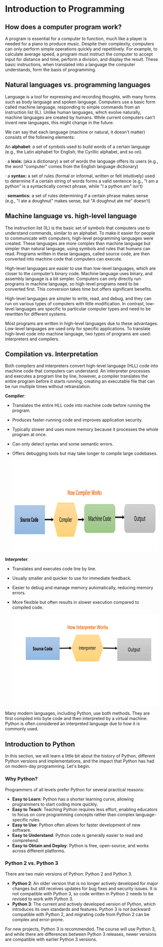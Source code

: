 # **Introduction to Programming**

 

## How does a computer program work?

A program is essential for a computer to function, much like a player is needed for a piano to produce music. Despite their complexity, computers can only perform simple operations quickly and repetitively. For example, to calculate average speed, a program must instruct the computer to accept input for distance and time, perform a division, and display the result. These basic instructions, when translated into a language the computer understands, form the basis of programming.

## Natural languages vs. programming languages

Language is a tool for expressing and recording thoughts, with many forms such as body language and spoken language. Computers use a basic form called machine language, responding to simple commands from an instruction list (IL). Unlike human languages, which evolve naturally, machine languages are created by humans. While current computers can't invent new languages, this might change in the future.

We can say that each language (machine or natural, it doesn't matter) consists of the following elements:

An **alphabet**: a set of symbols used to build words of a certain language (e.g., the Latin alphabet for English, the Cyrillic alphabet, and so on).

 

·    a **lexis:** (aka a dictionary) a set of words the language offers its users (e.g., the word "computer" comes from the English language dictionary)

 

·    a **syntax:** a set of rules (formal or informal, written or felt intuitively) used to determine if a certain string of words forms a valid sentence (e.g., "I am a python" is a syntactically correct phrase, while "I a python am" isn't)

 

·    **semantics:** a set of rules determining if a certain phrase makes sense (e.g., "I ate a doughnut" makes sense, but "A doughnut ate me" doesn't)

 

## Machine language vs. high-level language

The instruction list (IL) is the basic set of symbols that computers use to understand commands, similar to an alphabet. To make it easier for people to communicate with computers, high-level programming languages were created. These languages are more complex than machine language but simpler than natural language, using symbols and rules that humans can read. Programs written in these languages, called source code, are then converted into machine code that computers can execute.

High-level languages are easier to use than low-level languages, which are closer to the computer’s binary code. Machine language uses binary, and assembly language is a bit simpler. Computers can only directly run programs in machine language, so high-level programs need to be converted first. This conversion takes time but offers significant benefits.

High-level languages are simpler to write, read, and debug, and they can run on various types of computers with little modification. In contrast, low-level languages are specific to particular computer types and need to be rewritten for different systems.

Most programs are written in high-level languages due to these advantages. Low-level languages are used only for specific applications. To translate high-level code into machine language, two types of programs are used: interpreters and compilers.

## Compilation vs. Interpretation

Both compilers and interpreters convert high-level language (HLL) code into machine code that computers can understand. An interpreter processes and executes a program line by line, however, a compiler translates the entire program before it starts running, creating an executable file that can be run multiple times without retranslation.

**Compiler**:

* Translates the entire HLL code into machine code before running the program.

- Produces faster-running code and improves application security.

- Typically slower and uses more memory because it processes the whole program at once.

- Can only detect syntax and some semantic errors.

- Offers debugging tools but may take longer to compile large codebases.

  <img src="Images/compiler.png" height="300">

**Interpreter**:

- Translates and executes code line by line.

- Usually smaller and quicker to use for immediate     feedback.

- Easier to debug and manage memory automatically, reducing     memory errors.

- More flexible but often results in slower execution     compared to compiled code.

  <img src="Images/interpreter.png" height="300">

Many modern languages, including Python, use both methods. They are first compiled into byte code and then interpreted by a virtual machine. Python is often considered an interpreted language due to how it is commonly used.

## Introduction to Python

In this section, we will learn a little bit about the history of Python, different Python versions and implementations, and the impact that Python has had on modern-day programming. Let's begin.

 

### Why Python?

Programmers of all levels prefer Python for several practical reasons:

- **Easy to Learn**:     Python has a shorter learning curve, allowing programmers to start coding     more quickly.
- **Easy to Teach**:     Teaching Python requires less effort, enabling educators to focus on core     programming concepts rather than complex language-specific rules.
- **Easy to Use**:     Python often allows for faster development of new software.
- **Easy to Understand**:     Python code is generally easier to read and comprehend.
- **Easy to Obtain and Deploy**: Python is free, open-source, and works across     different platforms.

### Python 2 vs. Python 3

There are two main versions of Python: Python 2 and Python 3.

- **Python 2**:     An older version that is no longer actively developed for major changes     but still receives updates for bug fixes and security issues. It is not     compatible with Python 3, so code written in Python 2 needs to be revised     to work with Python 3.
- **Python 3**:     The current and actively developed version of Python, which introduces its     own standards and features. Python 3 is not backward compatible with     Python 2, and migrating code from Python 2 can be complex and error-prone.

For new projects, Python 3 is recommended. The course will use Python 3, and while there are differences between Python 3 releases, newer versions are compatible with earlier Python 3 versions. 



 